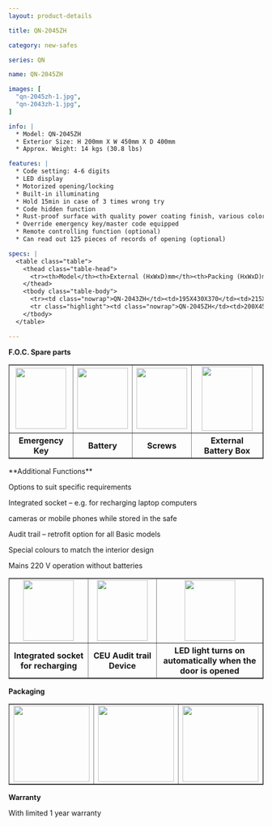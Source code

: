 ```yaml
---
layout: product-details

title: QN-2045ZH

category: new-safes

series: QN

name: QN-2045ZH

images: [
  "qn-2045zh-1.jpg",
  "qn-2043zh-1.jpg",
]

info: |
  * Model: QN-2045ZH
  * Exterior Size: H 200mm X W 450mm X D 400mm
  * Approx. Weight: 14 kgs (30.8 lbs)

features: |
  * Code setting: 4-6 digits 
  * LED display 
  * Motorized opening/locking 
  * Built-in illuminating 
  * Hold 15min in case of 3 times wrong try 
  * Code hidden function 
  * Rust-proof surface with quality power coating finish, various colors available 
  * Override emergency key/master code equipped 
  * Remote controlling function (optional) 
  * Can read out 125 pieces of records of opening (optional)

specs: |
  <table class="table">
    <thead class="table-head">
      <tr><th>Model</th><th>External (HxWxD)mm</th><th>Packing (HxWxD)mm</th><th>Weight (kg)</th><th>Door (mm)</th><th>Body (mm)</th><th>20’FCL (pcs)</th></tr>
    </thead>
    <tbody class="table-body">
      <tr><td class="nowrap">QN-2043ZH</td><td>195X430X370</td><td>215X450X420</td><td>13</td><td>5</td><td>2</td><td>685</td></tr>
      <tr class="highlight"><td class="nowrap">QN-2045ZH</td><td>200X450X400</td><td>220X470X450</td><td>15</td><td>5</td><td>2</td><td>625</td></tr>
    </tbody>
  </table>

---
```

**F.O.C. Spare parts**
  <table width="500" border="1" cellspacing="1">
      <tr align="center" valign="middle">
      <td><img src="http://en.qnnimg.com/products-info/foc-01.jpg" width="100" height="120" /></td>
      <td><img src="http://en.qnnimg.com/products-info/foc-02.jpg" width="100" height="120" /></td>
      <td><img src="http://en.qnnimg.com/products-info/foc-03.jpg" width="100" height="120" /></td>
      <td><img src="http://en.qnnimg.com/products-info/foc-04.jpg" width="100" height="127" /></td>
      </tr>
      <tr align="center" valign="middle"><th>Emergency Key</th><th>Battery</th><th>Screws</th><th>External Battery Box</th></tr>
  </table>
**Additional Functions**

Options to suit specific requirements

Integrated socket – e.g. for recharging laptop computers

cameras or mobile phones while stored in the safe

Audit trail – retrofit option for all Basic models

Special colours to match the interior design

Mains 220 V operation without batteries

  <table width="725" border="1" cellspacing="1">
      <tr align="center" valign="middle">
      <td><img src="http://en.qnnimg.com/products-info/functions-01.jpg" width="100" height="120" /></td>
      <td><img src="http://en.qnnimg.com/products-info/functions-02.jpg" width="100" height="120" /></td>
      <td><img src="http://en.qnnimg.com/products-info/functions-03.jpg" width="100" height="120" /></td>
      </tr>
      <tr align="center" valign="middle"><th>Integrated socket for recharging</th><th>CEU Audit trail Device</th><th>LED light turns on automatically when the door is opened</th></tr>
  </table>

**Packaging**

  <table width="500" border="1" cellspacing="1">
      <tr align="center" valign="middle">
      <td><img src="http://en.qnnimg.com/products-info/packaging-01.jpg" width="150" height="150" /></td>
      <td><img src="http://en.qnnimg.com/products-info/packaging-02.jpg" width="150" height="150" /></td>
      <td><img src="http://en.qnnimg.com/products-info/packaging-03.jpg" width="150" height="150" /></td>
      </tr>
  </table>

**Warranty**

With limited 1 year warranty
